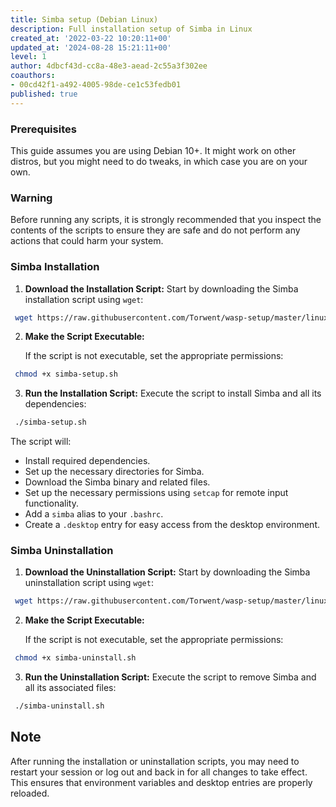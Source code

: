 ```yaml
---
title: Simba setup (Debian Linux)
description: Full installation setup of Simba in Linux
created_at: '2022-03-22 10:20:11+00'
updated_at: '2024-08-28 15:21:11+00'
level: 1
author: 4dbcf43d-cc8a-48e3-aead-2c55a3f302ee
coauthors: 
- 00cd42f1-a492-4005-98de-ce1c53fedb01
published: true
---
```


### Prerequisites

This guide assumes you are using Debian 10+. It might work on other distros, but you might need to do tweaks, in which case you are on your own.

### Warning

Before running any scripts, it is strongly recommended that you inspect the contents of the scripts to ensure they are safe and do not perform any actions that could harm your system. 

### Simba Installation 

1. **Download the Installation Script:**
   Start by downloading the Simba installation script using `wget`:
  ```bash
   wget https://raw.githubusercontent.com/Torwent/wasp-setup/master/linux/simba-setup.sh
  ```
2. **Make the Script Executable:**

   If the script is not executable, set the appropriate permissions:

  ```bash
   chmod +x simba-setup.sh
  ```
3. **Run the Installation Script:**
   Execute the script to install Simba and all its dependencies:

  ```bash
   ./simba-setup.sh
  ```

   The script will:
   - Install required dependencies.
   - Set up the necessary directories for Simba.
   - Download the Simba binary and related files.
   - Set up the necessary permissions using `setcap` for remote input functionality.
   - Add a `simba` alias to your `.bashrc`.
   - Create a `.desktop` entry for easy access from the desktop environment.

### Simba Uninstallation 

1. **Download the Uninstallation Script:**
   Start by downloading the Simba uninstallation script using `wget`:

  ```bash
   wget https://raw.githubusercontent.com/Torwent/wasp-setup/master/linux/simba-uninstall.sh
  ```

2. **Make the Script Executable:**

   If the script is not executable, set the appropriate permissions:

  ```bash
   chmod +x simba-uninstall.sh
  ```

3. **Run the Uninstallation Script:**
   Execute the script to remove Simba and all its associated files:

  ```bash
   ./simba-uninstall.sh
  ```

## Note

After running the installation or uninstallation scripts, you may need to restart your session or log out and back in for all changes to take effect. This ensures that environment variables and desktop entries are properly reloaded.
